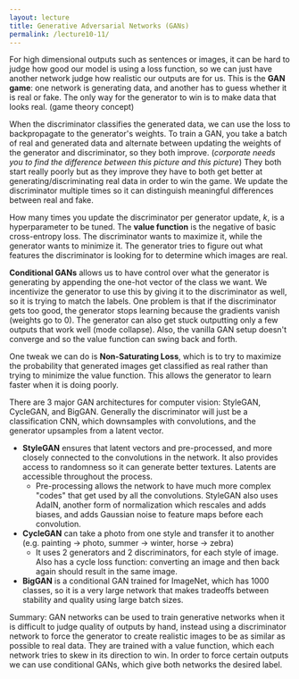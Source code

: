 ```yaml
---
layout: lecture
title: Generative Adversarial Networks (GANs)
permalink: /lecture10-11/
---
```

For high dimensional outputs such as sentences or images, it can be hard to judge how good our model is using a loss function, so we can just have another network judge how realistic our outputs are for us. This is the **GAN game**: one network is generating data, and another has to guess whether it is real or fake. The only way for the generator to win is to make data that looks real. (game theory concept)  

When the discriminator classifies the generated data, we can use the loss to backpropagate to the generator's weights. To train a GAN, you take a batch of real and generated data and alternate between updating the weights of the generator and discriminator, so they both improve. (*corporate needs you to find the difference between this picture and this picture*) They both start really poorly but as they improve they have to both get better at generating/discriminating real data in order to win the game. We update the discriminator multiple times so it can distinguish meaningful differences between real and fake.  

How many times you update the discriminator per generator update, $k$, is a hyperparameter to be tuned. The **value function** is the negative of basic cross-entropy loss. The discriminator wants to maximize it, while the generator wants to minimize it. The generator tries to figure out what features the discriminator is looking for to determine which images are real.  

**Conditional GANs** allows us to have control over what the generator is generating by appending the one-hot vector of the class we want. We incentivize the generator to use this by giving it to the discriminator as well, so it is trying to match the labels. One problem is that if the discriminator gets too good, the generator stops learning because the gradients vanish (weights go to 0). The generator can also get stuck outputting only a few outputs that work well (mode collapse). Also, the vanilla GAN setup doesn't converge and so the value function can swing back and forth.  

One tweak we can do is **Non-Saturating Loss**, which is to try to maximize the probability that generated images get classified as real rather than trying to minimize the value function. This allows the generator to learn faster when it is doing poorly.  

There are 3 major GAN architectures for computer vision: StyleGAN, CycleGAN, and BigGAN. Generally the discriminator will just be a classification CNN, which downsamples with convolutions, and the generator upsamples from a latent vector.
- **StyleGAN** ensures that latent vectors and pre-processed, and more closely connected to the convolutions in the network. It also provides access to randomness so it can generate better textures. Latents are accessible throughout the process.
    - Pre-processing allows the network to have much more complex "codes" that get used by all the convolutions. StyleGAN also uses AdaIN, another form of normalization which rescales and adds biases, and adds Gaussian noise to feature maps before each convolution.
- **CycleGAN** can take a photo from one style and transfer it to another (e.g. painting -> photo, summer -> winter, horse -> zebra)
    - It uses 2 generators and 2 discriminators, for each style of image. Also has a cycle loss function: converting an image and then back again should result in the same image.
- **BigGAN** is a conditional GAN trained for ImageNet, which has 1000 classes, so it is a very large network that makes tradeoffs between stability and quality using large batch sizes.  

Summary: GAN networks can be used to train generative networks when it is difficult to judge quality of outputs by hand, instead using a discriminator network to force the generator to create realistic images to be as similar as possible to real data. They are trained with a value function, which each network tries to skew in its direction to win. In order to force certain outputs we can use conditional GANs, which give both networks the desired label.